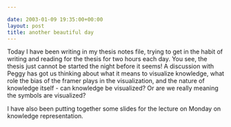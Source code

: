 ```yaml
---

date: 2003-01-09 19:35:00+00:00
layout: post
title: another beautiful day
---
```


Today I have been writing in my thesis notes file, trying to get in the habit of writing and reading for the thesis for two hours each day. You see, the thesis just cannot be started the night before it seems! A discussion with Peggy has got us thinking about what it means to visualize knowledge, what role the bias of the framer plays in the visualization, and the nature of knowledge itself - can knowledge be visualized? Or are we really meaning the symbols are visualized?

I have also been putting together some slides for the lecture on Monday on knowledge representation.
